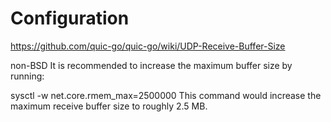 # Configuration

<https://github.com/quic-go/quic-go/wiki/UDP-Receive-Buffer-Size>

non-BSD
It is recommended to increase the maximum buffer size by running:

sysctl -w net.core.rmem_max=2500000
This command would increase the maximum receive buffer size to roughly 2.5 MB.
